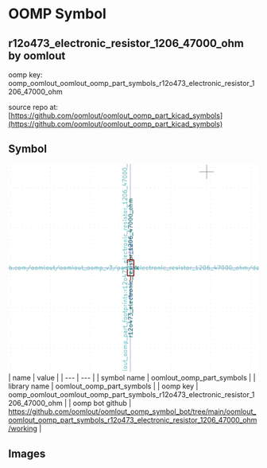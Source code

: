 # OOMP Symbol  
## r12o473_electronic_resistor_1206_47000_ohm  by oomlout  
  
oomp key: oomp_oomlout_oomlout_oomp_part_symbols_r12o473_electronic_resistor_1206_47000_ohm  
  
source repo at: [https://github.com/oomlout/oomlout_oomp_part_kicad_symbols](https://github.com/oomlout/oomlout_oomp_part_kicad_symbols)  
## Symbol  
  
[![working.png](working_600.png)](working.png)  
| name | value | 
| --- | --- | 
| symbol name | oomlout_oomp_part_symbols | 
| library name | oomlout_oomp_part_symbols | 
| oomp key | oomp_oomlout_oomlout_oomp_part_symbols_r12o473_electronic_resistor_1206_47000_ohm | 
| oomp bot github | https://github.com/oomlout/oomlout_oomp_symbol_bot/tree/main/oomlout_oomlout_oomp_part_symbols_r12o473_electronic_resistor_1206_47000_ohm/working | 
## Images  
